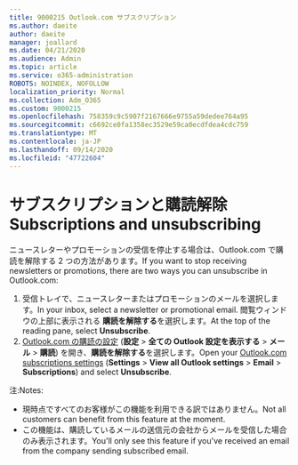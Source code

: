 ```yaml
---
title: 9000215 Outlook.com サブスクリプション
ms.author: daeite
author: daeite
manager: joallard
ms.date: 04/21/2020
ms.audience: Admin
ms.topic: article
ms.service: o365-administration
ROBOTS: NOINDEX, NOFOLLOW
localization_priority: Normal
ms.collection: Adm_O365
ms.custom: 9000215
ms.openlocfilehash: 758359c9c5907f2167666e9755a59dedee764a95
ms.sourcegitcommit: c6692ce0fa1358ec3529e59ca0ecdfdea4cdc759
ms.translationtype: MT
ms.contentlocale: ja-JP
ms.lasthandoff: 09/14/2020
ms.locfileid: "47722604"
---
```

# <a name="subscriptions-and-unsubscribing"></a><span data-ttu-id="e0bd9-102">サブスクリプションと購読解除</span><span class="sxs-lookup"><span data-stu-id="e0bd9-102">Subscriptions and unsubscribing</span></span>

<span data-ttu-id="e0bd9-103">ニュースレターやプロモーションの受信を停止する場合は、Outlook.com で購読を解除する 2 つの方法があります。</span><span class="sxs-lookup"><span data-stu-id="e0bd9-103">If you want to stop receiving newsletters or promotions, there are two ways you can unsubscribe in Outlook.com:</span></span>

1. <span data-ttu-id="e0bd9-104">受信トレイで、ニュースレターまたはプロモーションのメールを選択します。</span><span class="sxs-lookup"><span data-stu-id="e0bd9-104">In your inbox, select a newsletter or promotional email.</span></span> <span data-ttu-id="e0bd9-105">閲覧ウィンドウの上部に表示される **購読を解除する**を選択します。</span><span class="sxs-lookup"><span data-stu-id="e0bd9-105">At the top of the reading pane, select **Unsubscribe**.</span></span>
2. <span data-ttu-id="e0bd9-106">[Outlook.com の購読の設定](https://outlook.live.com/mail/options/mail/brandsSubscriptions) (**設定** > **全ての Outlook 設定を表示する** > **メール** > **購読**) を開き、**購読を解除する**を選択します。</span><span class="sxs-lookup"><span data-stu-id="e0bd9-106">Open your [Outlook.com subscriptions settings](https://outlook.live.com/mail/options/mail/brandsSubscriptions) (**Settings** > **View all Outlook settings** > **Email** > **Subscriptions**) and select **Unsubscribe**.</span></span>

<span data-ttu-id="e0bd9-107">注:</span><span class="sxs-lookup"><span data-stu-id="e0bd9-107">Notes:</span></span>

- <span data-ttu-id="e0bd9-108">現時点ですべてのお客様がこの機能を利用できる訳ではありません。</span><span class="sxs-lookup"><span data-stu-id="e0bd9-108">Not all customers can benefit from this feature at the moment.</span></span>
- <span data-ttu-id="e0bd9-109">この機能は、購読しているメールの送信元の会社からメールを受信した場合のみ表示されます。</span><span class="sxs-lookup"><span data-stu-id="e0bd9-109">You'll only see this feature if you've received an email from the company sending subscribed email.</span></span>